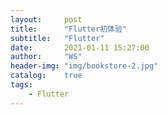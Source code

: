 ```yaml
---
layout:     post
title:      "Flutter初体验"
subtitle:   "Flutter"
date:       2021-01-11 15:27:00
author:     "WS"
header-img: "img/bookstore-2.jpg"
catalog:    true
tags:
    - Flutter
---
```


